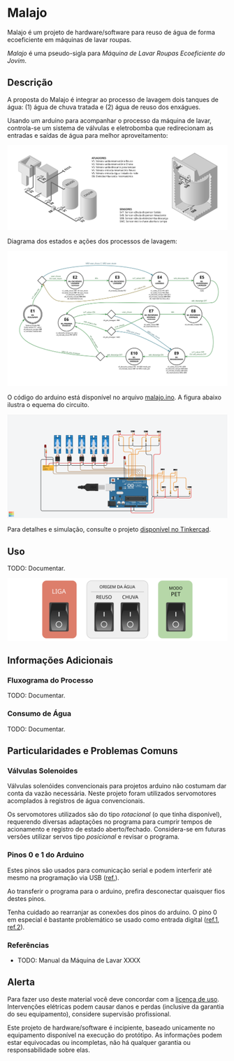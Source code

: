 # Malajo

Malajo é um projeto de hardware/software para reuso de água de forma ecoeficiente em máquinas de lavar roupas.

_Malajo_ é uma pseudo-sigla para _Máquina de Lavar Roupas Ecoeficiente do Jovim_.



## Descrição

A proposta do Malajo é integrar ao processo de lavagem dois tanques de água: (1) água de chuva tratada e (2) água de reuso dos enxágues.

Usando um arduino para acompanhar o processo da máquina de lavar, controla-se um sistema de válvulas e eletrobomba que redirecionam as entradas e saídas de água para melhor aproveitamento:

![visão geral](./images/overview.svg)

Diagrama dos estados e ações dos processos de lavagem:

![diagrama do processo](./images/statemachine.svg)

O código do arduino está disponível no arquivo [malajo.ino](malajo.ino).
A figura abaixo ilustra o equema do circuito.

![esquema do circuito](./images/tinkercad.png)

Para detalhes e simulação, consulte o projeto [disponível no Tinkercad](https://www.tinkercad.com/things/6bKUwA3vuQ2).



## Uso

TODO: Documentar.

![painel de operação](./images/painel.svg)


## Informações Adicionais

### Fluxograma do Processo

TODO: Documentar.


### Consumo de Água

TODO: Documentar.


## Particularidades e Problemas Comuns

### Válvulas Solenoides

Válvulas solenóides convencionais para projetos arduino não costumam dar conta da vazão necessária.
Neste projeto foram utilizados servomotores acomplados à registros de água convencionais.

Os servomotores utilizados são do tipo _rotacional_ (o que tinha disponível), requerendo diversas adaptações no programa para cumprir tempos de acionamento e registro de estado aberto/fechado.
Considera-se em futuras versões utilizar servos tipo _posicional_ e revisar o programa.


### Pinos 0 e 1 do Arduino

Estes pinos são usados para comunicação serial e podem interferir até mesmo na programação via USB ([ref.](https://www.arduino.cc/reference/en/language/functions/communication/serial/)).

Ao transferir o programa para o arduino, prefira desconectar quaisquer fios destes pinos.

Tenha cuidado ao rearranjar as conexões dos pinos do arduino. O pino 0 em especial é bastante problemático se usado como entrada digital ([ref.1](https://forum.arduino.cc/t/using-digital-pin-0-and-1-just-like-any-other-digital-pin/462591), [ref.2](https://forum.arduino.cc/t/pins-0-and-1-for-led/551369)).



### Referências

* TODO: Manual da Máquina de Lavar XXXX


## Alerta

Para fazer uso deste material você deve concordar com a [licença de uso](LICENSE).
Intervenções elétricas podem causar danos e perdas (inclusive da garantia do seu equipamento), considere supervisão profissional.

Este projeto de hardware/software é incipiente, baseado unicamente no equipamento disponível na execução do protótipo.
As informações podem estar equivocadas ou incompletas, não há qualquer garantia ou responsabilidade sobre elas.
